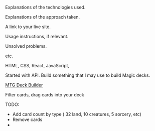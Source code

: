 Explanations of the technologies used.

Explanations of the approach taken.

A link to your live site.

Usage instructions, if relevant.

Unsolved problems.

etc.


HTML, CSS, React, JavaScript,

Started with API. Build something that I may use to build Magic decks.


[MTG Deck Builder](https://sba320h-630395ad3e95.herokuapp.com/)

Filter cards, drag cards into your deck



TODO:
* Add card count by type ( 32 land, 10 creatures, 5 sorcery, etc)
* Remove cards
* 

